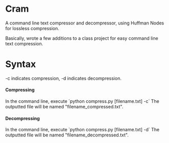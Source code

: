 # Cram

A command line text compressor and decompressor, using Huffman Nodes for lossless compression.

Basically, wrote a few additions to a class project for easy command line text compression.

# Syntax
-c indicates compression, -d indicates decompression.

<h4>Compressing</h4>
In the command line, execute `python compress.py [filename.txt] -c`
The outputted file will be named "filename_compressed.txt".

<h4>Decompressing</h4>
In the command line, execute `python compress.py [filename.txt] -d`
The outputted file will be named "filename_decompressed.txt".
